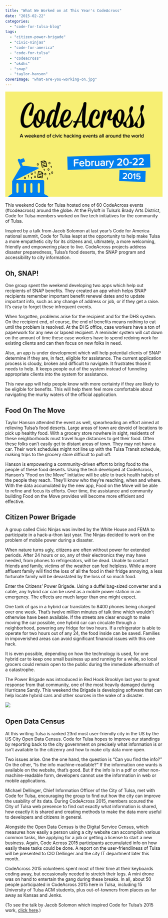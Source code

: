 ```yaml
---
title: "What We Worked on at This Year's CodeAcross"
date: "2015-02-22"
categories: 
  - "code-for-tulsa-blog"
tags: 
  - "citizen-power-brigade"
  - "civic-ninjas"
  - "code-for-america"
  - "code-for-tulsa"
  - "codeacross"
  - "okdhs"
  - "snap"
  - "taylor-hanson"
coverImage: "what-are-you-working-on.jpg"
---
```


![](images/CodeAcross2015_Postcard-550x367.jpg)

This weekend Code for Tulsa hosted one of 60 CodeAcross events (#codeacross) around the globe. At the Flyloft in Tulsa’s Brady Arts District, Code for Tulsa members worked on five tech initiatives for the community of Tulsa.

Inspired by a talk from Jacob Solomon at last year’s Code for America national summit, Code for Tulsa leapt at the opportunity to help make Tulsa a more empathetic city for its citizens and, ultimately, a more welcoming, friendly and empowering place to live. CodeAcross projects address disaster preparedness, Tulsa’s food deserts, the SNAP program and accessibility to city information.

<!-- ![](images/rra-snap-card.jpg) -->

## Oh, SNAP!

One group spent the weekend developing two apps which help out recipients of SNAP benefits. They created an app which helps SNAP recipients remember important benefit renewal dates and to update important info, such as any change of address or job, or if they get a raise. It’s easy to forget these infrequent events.

When forgotten, problems arise for the recipient and for the DHS system. On the recipient end, of course, the end of benefits means nothing to eat until the problem is resolved. At the DHS office, case workers have a ton of paperwork for any new or lapsed recipient. A reminder system will cut down on the amount of time these case workers have to spend redoing work for existing clients and can then focus on new folks in need.

Also, an app is under development which will help potential clients of SNAP determine if they are, in fact, eligible for assistance. The current application process is cloudy, broken and difficult to navigate. It frustrates those it needs to help. It keeps people out of the system instead of funneling appropriate clients into the system for assistance.

This new app will help people know with more certainty if they are likely to be eligible for benefits. This will help them feel more comfortable about navigating the murky waters of the official application.

<!-- ![](images/1409046876.png) -->

## Food On The Move

Taylor Hanson attended the event as well, spearheading an effort aimed at relieving Tulsa’s food deserts. Large areas of town are devoid of locations to pick up healthy food. With a grocery store nowhere in sight, residents of these neighborhoods must travel huge distances to get their food. Often these folks can’t easily get to distant areas of town. They may not have a car. Their work schedules might not line up with the Tulsa Transit schedule, making trips to the grocery store difficult to pull off.

Hanson is empowering a community-driven effort to bring food to the people of these food deserts. Using the tech developed at CodeAcross, Hanson’s “Food on the Move” initiative will be able to track health habits of the people they reach. They’ll know who they’re reaching, when and where. With the data accumulated by the new app, Food on the Move will be able to refine and focus its efforts. Over time, the assistance and community building Food on the Move provides will become more efficient and effective.

<!-- [![citizen power brigade](images/citizen-power-brigade-300x200.jpg)](http://coffeeandtequila.com/wp-content/uploads/2015/02/citizen-power-brigade.jpg) -->

## Citizen Power Brigade

A group called Civic Ninjas was invited by the White House and FEMA to participate in a hack-a-thon last year. The Ninjas decided to work on the problem of mobile power during a disaster.

When nature turns ugly, citizens are often without power for extended periods. After 24 hours or so, any of their electronics they may have needed, from phones to refrigerators, will be dead. Unable to contact friends and family, victims of the weather can feel helpless. While a more affluent family will find the loss of all the food in their fridge annoying, a less fortunate family will be devastated by the loss of so much food.

Enter the Citizens’ Power Brigade. Using a duffel bag-sized converter and a cable, any hybrid car can be used as a mobile power station in an emergency. The effects are much larger than one might expect.

One tank of gas in a hybrid car translates to 8400 phones being charged over one week. That’s twelve million minutes of talk time which wouldn’t otherwise have been available. If the streets are clear enough to make moving the car possible, one hybrid car can circulate through a neighborhood, powering any fridge for two hours. If a refrigerator is able to operate for two hours out of any 24, the food inside can be saved. Families in impoverished areas can avoid significant financial issues with this one hack.

It is even possible, depending on how the technology is used, for one hybrid car to keep one small business up and running for a while, so local grocers could remain open to the public during the immediate aftermath of a catastrophe.

The Power Brigade was introduced in Red Hook Brooklyn last year to great response from that community, one of the most heavily damaged during Hurricane Sandy. This weekend the Brigade is developing software that can help locate hybrid cars and other sources in the wake of a disaster.

![](http://image.slidesharecdn.com/thedigitaltransformationoftransportation-150117104346-conversion-gate01/95/the-digital-transformation-of-transportation-v-12-80-638.jpg?cb=1423439444)

## Open Data Census

At this writing Tulsa is ranked 23rd most user-friendly city in the US by the US City Open Data Census. Code for Tulsa hopes to improve our standings by reporting back to the city government on precisely what information is or isn’t available to the citizenry and how to make city data more open.

Two issues arise. One the one hand, the question is “Can you find the info?” On the other, “Is the info machine-readable?” If the information one wants is available on the website, that’s good. But if the info is in a pdf or other non-machine-readable form, developers cannot use the information in web or mobile applications.

Michael Dellinger, Chief Information Officer of the City of Tulsa, met with Code for Tulsa, encouraging the group to find out how the city can improve the usability of its data. During CodeAcross 2015, members scoured the City of Tulsa web presence to find out exactly what information is shared, how exactly it is shared and creating methods to make the data more useful to developers and citizens in general.

Alongside the Open Data Census is the Digital Service Census, which measures how easily a person using a city website can accomplish various common tasks, like applying for a job or getting a license to start a new business. Again, Code Across 2015 participants accumulated info on how easily these tasks could be done. A report on the user-friendliness of Tulsa will be presented to CIO Dellinger and the city IT department later this month.
<!-- 
[![Codeacross drone](images/Codeacross-drone-e1424639463591-225x300.jpg)](http://coffeeandtequila.com/wp-content/uploads/2015/02/Codeacross-drone.jpg) -->

CodeAcross 2015 volunteers spent most of their time at their keyboards coding away, but occasionally needed to stretch their legs. A mini drone was on hand to entertain the gang during these breaks. In all, about 50 people participated in CodeAcross 2015 here in Tulsa, including 15 University of Tulsa ACM students, plus out-of-towners from places as far away as Kansas and Jenks.

(To see the talk by Jacob Solomon which inspired Code for Tulsa’s 2015 work, [click here](https://www.youtube.com/watch?v=yViYA8IG36U).)
